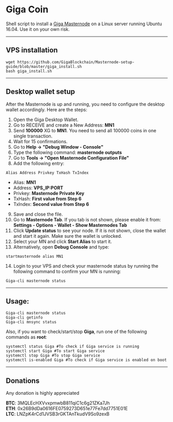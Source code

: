 # Giga Coin
Shell script to install a [Giga Masternode](https://bitcointalk.org/index.php?topic=4636001.new#new) on a Linux server running Ubuntu 16.04.
Use it on your own risk.
***

## VPS installation
```
wget https://github.com/GigaBlockchain/Masternode-setup-guide/blob/master/giga_install.sh
bash giga_install.sh
```
***

## Desktop wallet setup

After the Masternode is up and running, you need to configure the desktop wallet accordingly. Here are the steps:
1. Open the Giga Desktop Wallet.
2. Go to RECEIVE and create a New Address: **MN1**
3. Send **100000** XG to **MN1**. You need to send all 100000 coins in one single transaction.
4. Wait for 15 confirmations.
5. Go to **Help -> "Debug Window - Console"**
6. Type the following command: **masternode outputs**
7. Go to  **Tools -> "Open Masternode Configuration File"**
8. Add the following entry:
```
Alias Address Privkey TxHash TxIndex
```
* Alias: **MN1**
* Address: **VPS_IP:PORT**
* Privkey: **Masternode Private Key**
* TxHash: **First value from Step 6**
* TxIndex:  **Second value from Step 6**
9. Save and close the file.
10. Go to **Masternode Tab**. If you tab is not shown, please enable it from: **Settings - Options - Wallet - Show Masternodes Tab**
11. Click **Update status** to see your node. If it is not shown, close the wallet and start it again. Make sure the wallet is unlocked.
12. Select your MN and click **Start Alias** to start it.
13. Alternatively, open **Debug Console** and type:
```
startmasternode alias MN1
```
14. Login to your VPS and check your masternode status by running the following command to confirm your MN is running:
```
Giga-cli masternode status
```
***

## Usage:
```
Giga-cli masternode status
Giga-cli getinfo
Giga-cli mnsync status
```
Also, if you want to check/start/stop **Giga**, run one of the following commands as **root**:

```
systemctl status Giga #To check if Giga service is running
systemctl start Giga #To start Giga service
systemctl stop Giga #To stop Giga service
systemctl is-enabled Giga #To check if Giga service is enabled on boot
```
***

## Donations
Any donation is highly appreciated

**BTC**: 3MQLEcHXVvxpmwbB811qiC1c6g21ZKa7Jh  
**ETH**: 0x26B9dDa0616FE0759273D651e77Fe7dd7751E01E  
**LTC**: LNZpK4rCd1JVSB3rGKTAnTkudV9So9zexB  
